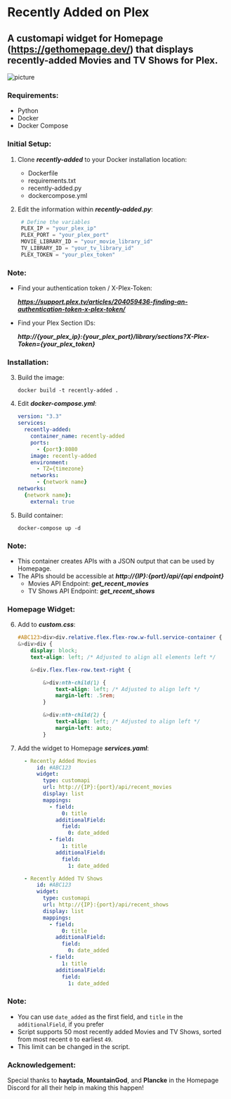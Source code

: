 # Recently Added on Plex

## A customapi widget for Homepage (https://gethomepage.dev/) that displays recently-added Movies and TV Shows for Plex.

![picture](https://i.imgur.com/umopaWL.png)

### Requirements:
 - Python
 - Docker
 - Docker Compose

### Initial Setup:
1. Clone _**recently-added**_ to your Docker installation location:
    - Dockerfile
    - requirements.txt
    - recently-added.py
    - dockercompose.yml

2. Edit the information within _**recently-added.py**_:

    ```python
     # Define the variables
     PLEX_IP = "your_plex_ip"
     PLEX_PORT = "your_plex_port"
     MOVIE_LIBRARY_ID = "your_movie_library_id"
     TV_LIBRARY_ID = "your_tv_library_id"
     PLEX_TOKEN = "your_plex_token"
### Note: 
  - Find your authentication token / X-Plex-Token:

    _**https://support.plex.tv/articles/204059436-finding-an-authentication-token-x-plex-token/**_

  - Find your Plex Section IDs: 

    _**http://{your_plex_ip}:{your_plex_port}/library/sections?X-Plex-Token={your_plex_token}**_

### Installation:
3. Build the image:

   <code>docker build -t recently-added .</code>

4. Edit _**docker-compose.yml**_:

    ```yaml
    version: "3.3"
    services:
      recently-added:
        container_name: recently-added
        ports:
          - {port}:8080
        image: recently-added
        environment:
          - TZ={timezone}
        networks:
          - {network name}
    networks:
      {network name}:
        external: true
5. Build container:

   <code>docker-compose up -d</code>

### Note:
- This container creates APIs with a JSON output that can be used by Homepage.
- The APIs should be accessible at _**http://{IP}:{port}/api/{api endpoint}**_
   - Movies API Endpoint: _**get_recent_movies**_
   - TV Shows API Endpoint: _**get_recent_shows**_

### Homepage Widget:
6. Add to _**custom.css**_:

    ```css 
    #ABC123>div>div.relative.flex.flex-row.w-full.service-container {
    &>div>div {
        display: block;
        text-align: left; /* Adjusted to align all elements left */

        &>div.flex.flex-row.text-right {

            &>div:nth-child(1) {
                text-align: left; /* Adjusted to align left */
                margin-left: .5rem;
            }

            &>div:nth-child(2) {
                text-align: left; /* Adjusted to align left */
                margin-left: auto;
            }
7. Add the widget to Homepage _**services.yaml**_:

    ```yaml
      - Recently Added Movies
          id: #ABC123
          widget:
            type: customapi
            url: http://{IP}:{port}/api/recent_movies
            display: list
            mappings:
              - field:
                  0: title
                additionalField:
                  field:
                    0: date_added
              - field:
                  1: title
                additionalField:
                  field:
                    1: date_added

      - Recently Added TV Shows
          id: #ABC123
          widget:
            type: customapi
            url: http://{IP}:{port}/api/recent_shows
            display: list
            mappings:
              - field:
                  0: title
                additionalField:
                  field:
                    0: date_added
              - field:
                  1: title
                additionalField:
                  field:
                    1: date_added
### Note:
  - You can use <code>date_added</code> as the first field, and <code>title</code> in the <code>additionalField</code>, if you prefer
  - Script supports 50 most recently added Movies and TV Shows, sorted from most recent <code>0</code> to earliest <code>49</code>.
  - This limit can be changed in the script.

### Acknowledgement:
Special thanks to **haytada**, **MountainGod**, and **Plancke** in the Homepage Discord for all their help in making this happen! 
